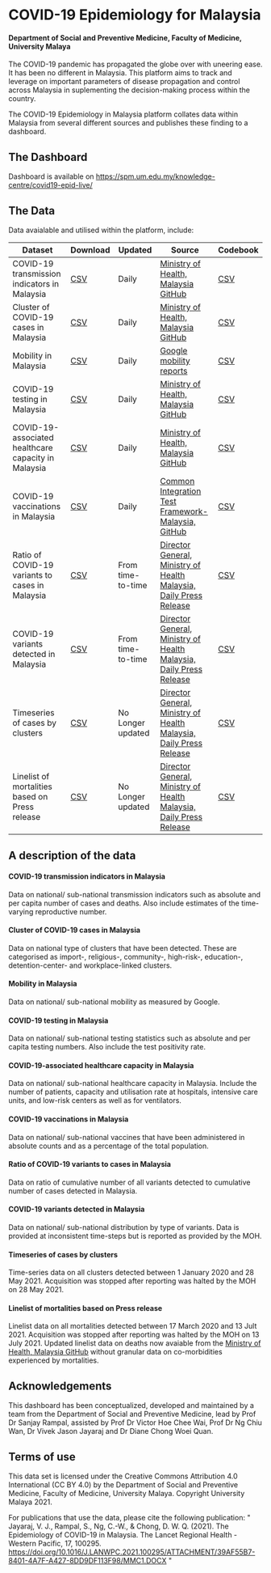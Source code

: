 
<!-- README.md is generated from README.Rmd. Please edit that file -->

# COVID-19 Epidemiology for Malaysia

#### Department of Social and Preventive Medicine, Faculty of Medicine, University Malaya

<!-- badges: start -->
<!-- badges: end -->

The COVID-19 pandemic has propagated the globe over with uneering ease.
It has been no different in Malaysia. This platform aims to track and
leverage on important parameters of disease propagation and control
across Malaysia in suplementing the decision-making process within the
country.

The COVID-19 Epidemiology in Malaysia platform collates data within
Malaysia from several different sources and publishes these finding to a
dashboard.

## The Dashboard

Dashboard is available on
<https://spm.um.edu.my/knowledge-centre/covid19-epid-live/>

## The Data

Data avaialable and utilised within the platform, include:

| Dataset                                             | Download                                                                                                   | Updated           | Source                                                                                             | Codebook                                                                                                             |
|-----------------------------------------------------|------------------------------------------------------------------------------------------------------------|-------------------|----------------------------------------------------------------------------------------------------|----------------------------------------------------------------------------------------------------------------------|
| COVID-19 transmission indicators in Malaysia        | [CSV](https://raw.githubusercontent.com/spm-um/c19-epi4msia-data/main/data/dynamic/transmission.csv)       | Daily             | [Ministry of Health, Malaysia GitHub](https://github.com/MoH-Malaysia/covid19-public)              | [CSV](https://raw.githubusercontent.com/spm-um/c19-epi4msia-data/main/data/codebook/codebook_dyanmic.csv)            |
| Cluster of COVID-19 cases in Malaysia               | [CSV](https://raw.githubusercontent.com/spm-um/c19-epi4msia-data/main/data/dynamic/cluster.csv)            | Daily             | [Ministry of Health, Malaysia GitHub](https://github.com/MoH-Malaysia/covid19-public)              | [CSV](https://raw.githubusercontent.com/spm-um/c19-epi4msia-data/main/data/codebook/codebook_dyanmic.csv)            |
| Mobility in Malaysia                                | [CSV](https://raw.githubusercontent.com/spm-um/c19-epi4msia-data/main/data/dynamic/mobility.csv)           | Daily             | [Google mobility reports](https://www.google.com/covid19/mobility/)                                | [CSV](https://raw.githubusercontent.com/spm-um/c19-epi4msia-data/main/data/codebook/codebook_dyanmic.csv)            |
| COVID-19 testing in Malaysia                        | [CSV](https://raw.githubusercontent.com/spm-um/c19-epi4msia-data/main/data/dynamic/testing.csv)            | Daily             | [Ministry of Health, Malaysia GitHub](https://github.com/MoH-Malaysia/covid19-public)              | [CSV](https://raw.githubusercontent.com/spm-um/c19-epi4msia-data/main/data/codebook/codebook_dyanmic.csv)            |
| COVID-19-associated healthcare capacity in Malaysia | [CSV](https://raw.githubusercontent.com/spm-um/c19-epi4msia-data/main/data/dynamic/capacity.csv)           | Daily             | [Ministry of Health, Malaysia GitHub](https://github.com/MoH-Malaysia/covid19-public)              | [CSV](https://raw.githubusercontent.com/spm-um/c19-epi4msia-data/main/data/codebook/codebook_dyanmic.csv)            |
| COVID-19 vaccinations in Malaysia                   | [CSV](https://raw.githubusercontent.com/spm-um/c19-epi4msia-data/main/data/dynamic/vaccination.csv)        | Daily             | [Common Integration Test Framework-Malaysia, GitHub](https://github.com/CITF-Malaysia/citf-public) | [CSV](https://raw.githubusercontent.com/spm-um/c19-epi4msia-data/main/data/codebook/codebook_dyanmic.csv)            |
| Ratio of COVID-19 variants to cases in Malaysia     | [CSV](https://raw.githubusercontent.com/spm-um/c19-epi4msia-data/main/data/dynamic/voc_ratio.csv)          | From time-to-time | [Director General, Ministry of Health Malaysia, Daily Press Release](https://kpkesihatan.com/)     | [CSV](https://raw.githubusercontent.com/spm-um/c19-epi4msia-data/main/data/codebook/codebook_dyanmic.csv)            |
| COVID-19 variants detected in Malaysia              | [CSV](https://raw.githubusercontent.com/spm-um/c19-epi4msia-data/main/data/dynamic/voc.csv)                | From time-to-time | [Director General, Ministry of Health Malaysia, Daily Press Release](https://kpkesihatan.com/)     | [CSV](https://raw.githubusercontent.com/spm-um/c19-epi4msia-data/main/data/codebook/codebook_dyanmic.csv)            |
| Timeseries of cases by clusters                     | [CSV](https://raw.githubusercontent.com/spm-um/c19-epi4msia-data/main/data/dynamic/cluster_timeseries.csv) | No Longer updated | [Director General, Ministry of Health Malaysia, Daily Press Release](https://kpkesihatan.com/)     | [CSV](https://raw.githubusercontent.com/spm-um/c19-epi4msia-data/main/data/codebook/codebook_static_cluster.csv)     |
| Linelist of mortalities based on Press release      | [CSV](https://raw.githubusercontent.com/spm-um/c19-epi4msia-data/main/data/dynamic/mortalities.csv)        | No Longer updated | [Director General, Ministry of Health Malaysia, Daily Press Release](https://kpkesihatan.com/)     | [CSV](https://raw.githubusercontent.com/spm-um/c19-epi4msia-data/main/data/codebook/codebook_static_mortalities.csv) |

## A description of the data

#### COVID-19 transmission indicators in Malaysia

Data on national/ sub-national transmission indicators such as absolute
and per capita number of cases and deaths. Also include estimates of the
time-varying reproductive number.

#### Cluster of COVID-19 cases in Malaysia

Data on national type of clusters that have been detected. These are
categorised as import-, religious-, community-, high-risk-, education-,
detention-center- and workplace-linked clusters.

#### Mobility in Malaysia

Data on national/ sub-national mobility as measured by Google.

#### COVID-19 testing in Malaysia

Data on national/ sub-national testing statistics such as absolute and
per capita testing numbers. Also include the test positivity rate.

#### COVID-19-associated healthcare capacity in Malaysia

Data on national/ sub-national healthcare capacity in Malaysia. Include
the number of patients, capacity and utilisation rate at hospitals,
intensive care units, and low-risk centers as well as for ventilators.

#### COVID-19 vaccinations in Malaysia

Data on national/ sub-national vaccines that have been administered in
absolute counts and as a percentage of the total population.

#### Ratio of COVID-19 variants to cases in Malaysia

Data on ratio of cumulative number of all variants detected to
cumulative number of cases detected in Malaysia.

#### COVID-19 variants detected in Malaysia

Data on national/ sub-national distribution by type of variants. Data is
provided at inconsistent time-steps but is reported as provided by the
MOH.

#### Timeseries of cases by clusters

Time-series data on all clusters detected between 1 January 2020 and 28
May 2021. Acquisition was stopped after reporting was halted by the MOH
on 28 May 2021.

#### Linelist of mortalities based on Press release

Linelist data on all mortalities detected between 17 March 2020 and 13
Jult 2021. Acquisition was stopped after reporting was halted by the MOH
on 13 July 2021. Updated linelist data on deaths now avaiable from the
[Ministry of Health, Malaysia
GitHub](https://github.com/MoH-Malaysia/covid19-public) without granular
data on co-morbidities experienced by mortalities.

## Acknowledgements

This dashboard has been conceptualized, developed and maintained by a
team from the Department of Social and Preventive Medicine, lead by Prof
Dr Sanjay Rampal, assisted by Prof Dr Victor Hoe Chee Wai, Prof Dr Ng
Chiu Wan, Dr Vivek Jason Jayaraj and Dr Diane Chong Woei Quan.

## Terms of use

This data set is licensed under the Creative Commons Attribution 4.0
International (CC BY 4.0) by the Department of Social and Preventive
Medicine, Faculty of Medicine, University Malaya. Copyright University
Malaya 2021.

For publications that use the data, please cite the following
publication: " Jayaraj, V. J., Rampal, S., Ng, C.-W., & Chong, D. W. Q.
(2021). The Epidemiology of COVID-19 in Malaysia. The Lancet Regional
Health - Western Pacific, 17, 100295.
<https://doi.org/10.1016/J.LANWPC.2021.100295/ATTACHMENT/39AF55B7-8401-4A7F-A427-8DD9DF113F98/MMC1.DOCX>
"
